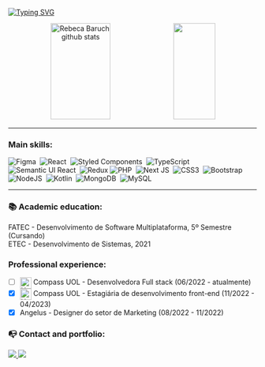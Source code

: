 [![Typing SVG](https://readme-typing-svg.herokuapp.com/?color=DB3FBE&size=35&center=true&vCenter=true&width=1000&lines=Hello+world,+I'm+Rebeca+Baruch)](https://git.io/typing-svg)

<div align="center">  
  <img width="49%" height="195px" src="https://github-readme-stats.vercel.app/api?username=RebecaBaruch&show_icons=true&count_private=true&hide_border=true&title_color=DBC110&icon_color=DBC110&text_color=c9d1d9&bg_color=0d1117" alt="Rebeca Baruch github stats" /> 
  <img width="41%" height="195px" src="https://github-readme-stats.vercel.app/api/top-langs/?username=RebecaBaruch&layout=compact&hide_border=true&title_color=DBC110&text_color=c9d1d9&bg_color=0d1117" />
</div>

<div align="center">  
<hr>
</div>
  
### Main skills:
![Figma](https://img.shields.io/badge/figma-%23F24E1E.svg?style=for-the-badge&logo=figma&logoColor=white)&nbsp;
![React](https://img.shields.io/badge/react-%2320232a.svg?style=for-the-badge&logo=react&logoColor=%2361DAFB)&nbsp;
![Styled Components](https://img.shields.io/badge/styled--components-DB7093?style=for-the-badge&logo=styled-components&logoColor=white)&nbsp;
![TypeScript](https://img.shields.io/badge/typescript-%23007ACC.svg?style=for-the-badge&logo=typescript&logoColor=white)&nbsp;
![Semantic UI React](https://img.shields.io/badge/Semantic%20UI%20React-%2335BDB2.svg?style=for-the-badge&logo=SemanticUIReact&logoColor=white)&nbsp;
![Redux](https://img.shields.io/badge/redux-%23593d88.svg?style=for-the-badge&logo=redux&logoColor=white)
![PHP](https://img.shields.io/badge/-PHP-0D1117?style=for-the-badge&logo=PHP&labelColor=0D1117)&nbsp;
![Next JS](https://img.shields.io/badge/Next-black?style=for-the-badge&logo=next.js&logoColor=white)&nbsp;
![CSS3](https://img.shields.io/badge/css3-%231572B6.svg?style=for-the-badge&logo=css3&logoColor=white)&nbsp;
![Bootstrap](https://img.shields.io/badge/bootstrap-%238511FA.svg?style=for-the-badge&logo=bootstrap&logoColor=white)&nbsp;
![NodeJS](https://img.shields.io/badge/node.js-6DA55F?style=for-the-badge&logo=node.js&logoColor=white)&nbsp;
![Kotlin](https://img.shields.io/badge/kotlin-%237F52FF.svg?style=for-the-badge&logo=kotlin&logoColor=white)&nbsp;
![MongoDB](https://img.shields.io/badge/MongoDB-%234ea94b.svg?style=for-the-badge&logo=mongodb&logoColor=white)&nbsp;
![MySQL](https://img.shields.io/badge/mysql-4479A1.svg?style=for-the-badge&logo=mysql&logoColor=white)&nbsp;

<div align="center">  
<hr>
</div>

### :books: Academic education:
FATEC - Desenvolvimento de Software Multiplataforma, 5º Semestre (Cursando) <br>
ETEC - Desenvolvimento de Sistemas, 2021

### Professional experience:
- [ ] <img align="center" alt="UOL LOGO" height="23" src="https://logospng.org/download/uol/logo-uol-icon-1024.png"> Compass UOL - Desenvolvedora Full stack (06/2022 - atualmente)
- [x] <img align="center" alt="UOL LOGO" height="23" src="https://logospng.org/download/uol/logo-uol-icon-1024.png"> Compass UOL - Estagiária de desenvolvimento front-end (11/2022 - 04/2023)
- [x] Angelus - Designer do setor de Marketing (08/2022 - 11/2022) <br>
  
### :mailbox_with_no_mail: Contact and portfolio:
<div>
   <a href="https://br.linkedin.com/in/rebeca-baruch" target="_blank">
     <img src="https://img.shields.io/badge/LinkedIn-0077B5?style=for-the-badge&logo=linkedin&logoColor=white" >
   </a>
  <a href="https://br.linkedin.com/in/rebeca-baruch" target="_blank">
    <img src="https://img.shields.io/badge/-Behance-blue?style=for-the-badge&logo=behance&logoColor=white">
  </a>
</div>
